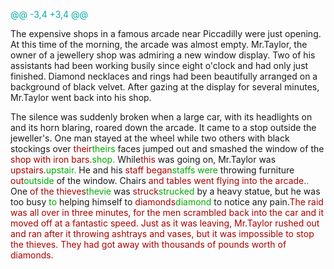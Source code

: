 



<span style="color:#0AA">@@ -3,4 +3,4 @@</span>

The expensive shops in a famous arcade near Piccadilly were just opening. At this time of the morning, the arcade was almost empty. Mr.Taylor, the owner of a jewellery shop was admiring a new window display. Two of his assistants had been working busily since eight o'clock and had only just finished. Diamond necklaces and rings had been beautifully arranged on a background of black velvet. After gazing at the display for several minutes, Mr.Taylor went back into his shop.

The silence was suddenly broken when a large car, with its headlights on and its horn blaring, roared down the arcade. It came to a stop outside the jeweller's. One man stayed at the wheel while two others with black stockings over <span style="color:#A00">their</span><span style="color:#0A0">theirs</span> faces jumped out and smashed the window of the <span style="color:#A00">shop with iron bars.</span><span style="color:#0A0">shop.</span> While<span style="color:#A00">this</span> was going on, Mr.Taylor was <span style="color:#A00">upstairs.</span><span style="color:#0A0">upstair.</span> He and his <span style="color:#A00">staff began</span><span style="color:#0A0">staffs were</span> throwing furniture <span style="color:#A00">out</span><span style="color:#0A0">outside</span> of the window. Chairs <span style="color:#A00">and tables went flying into the arcade.</span><span style="color:#0A0">.</span> One <span style="color:#A00">of the thieves</span><span style="color:#0A0">thevie</span> was <span style="color:#A00">struck</span><span style="color:#0A0">strucked</span> by a heavy statue, but he was too busy <span style="color:#0A0">to</span> helping himself to <span style="color:#A00">diamonds</span><span style="color:#0A0">diamond</span> to notice any pain.<span style="color:#A00">The raid was all over in three minutes, for the men scrambled back into the car and it moved off at a fantastic speed. Just as it was leaving, Mr.Taylor rushed out and ran after it throwing ashtrays and vases, but it was impossible to stop the thieves. They had got away with thousands of pounds worth of diamonds.</span>
